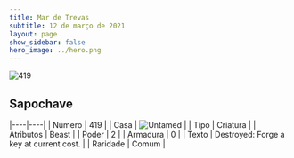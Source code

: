 ```yaml
---
title: Mar de Trevas
subtitle: 12 de março de 2021
layout: page
show_sidebar: false
hero_image: ../hero.png
---
```


![419](https://cdn.keyforgegame.com/media/card_front/en/496_419_67VF7669QVVX_en.png)

## Sapochave

|----|----|
| Número | 419 |
| Casa | ![Untamed](https://archonarcana.com/images/thumb/b/bd/Untamed.png/22px-Untamed.png "Indomados") |
| Tipo | Criatura |
| Atributos | Beast |
| Poder | 2 |
| Armadura | 0 |
| Texto | Destroyed: Forge a key at current cost. |
| Raridade | Comum |
